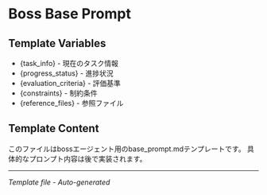 # Boss Base Prompt

## Template Variables
- {task_info} - 現在のタスク情報
- {progress_status} - 進捗状況
- {evaluation_criteria} - 評価基準
- {constraints} - 制約条件
- {reference_files} - 参照ファイル

## Template Content
このファイルはbossエージェント用のbase_prompt.mdテンプレートです。
具体的なプロンプト内容は後で実装されます。

---
*Template file - Auto-generated*
